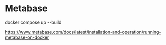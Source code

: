 # Metabase

docker compose up --build

https://www.metabase.com/docs/latest/installation-and-operation/running-metabase-on-docker
